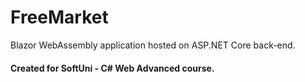 # FreeMarket
Blazor WebAssembly application hosted on ASP.NET Core back-end.
#### Created for SoftUni - C# Web Advanced course.